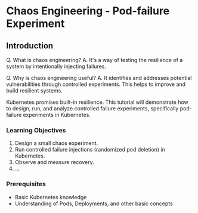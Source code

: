 # Chaos Engineering - Pod-failure Experiment

## Introduction

Q. What is chaos engineering?
A. It's a way of testing the resilience of a system by intentionally injecting failures.

Q. Why is chaos engineering useful?
A. It identifies and addresses potential vulnerabilities through controlled experiments. This helps to improve and build resilient systems.

Kubernetes promises built-in resilience. This tutorial will demonstrate how to design, run, and analyze controlled failure experiments, specifically pod-failure experiments in Kubernetes.

### Learning Objectives

1. Design a small chaos experiment.
2. Run controlled failure injections (randomized pod deletion) in Kubernetes.
3. Observe and measure recovery.
4. ...

### Prerequisites

- Basic Kubernetes knowledge
- Understanding of Pods, Deployments, and other basic concepts

